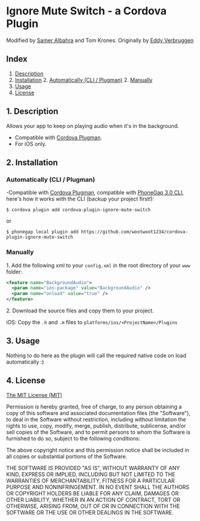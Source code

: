 
# Ignore Mute Switch - a Cordova Plugin
Modified by [Samer Albahra](https://twitter.com/salbahra) and Tom Krones. Originally by [Eddy Verbruggen](http://twitter.com/eddyverbruggen)

## Index

1. [Description](#1-description)
2. [Installation](#2-installation)
    2. [Automatically (CLI / Plugman)](#automatically-cli--plugman)
    2. [Manually](#manually)
3. [Usage](#3-usage)
4. [License](#4-license)

## 1. Description

Allows your app to keep on playing audio when it's in the background.

* Compatible with [Cordova Plugman](https://github.com/apache/cordova-plugman).
* For iOS only.

## 2. Installation

### Automatically (CLI / Plugman)
-Compatible with [Cordova Plugman](https://github.com/apache/cordova-plugman), compatible with [PhoneGap 3.0 CLI](http://docs.phonegap.com/en/3.0.0/guide_cli_index.md.html#The%20Command-line%20Interface_add_features), here's how it works with the CLI (backup your project first!):

```
$ cordova plugin add cordova-plugin-ignore-mute-switch
```
or
```
$ phonegap local plugin add https://github.com/wootwoot1234/cordova-plugin-ignore-mute-switch
```

### Manually

1\. Add the following xml to your `config.xml` in the root directory of your `www` folder:
```xml
<feature name="BackgroundAudio">
  <param name="ios-package" value="BackgroundAudio" />
  <param name="onload" value="true" />
</feature>
```

2\. Download the source files and copy them to your project.

iOS: Copy the `.h` and `.m` files to `platforms/ios/<ProjectName>/Plugins`

## 3. Usage
Nothing to do here as the plugin will call the required native code on load automatically :)

## 4. License

[The MIT License (MIT)](http://www.opensource.org/licenses/mit-license.html)

Permission is hereby granted, free of charge, to any person obtaining a copy
of this software and associated documentation files (the "Software"), to deal
in the Software without restriction, including without limitation the rights
to use, copy, modify, merge, publish, distribute, sublicense, and/or sell
copies of the Software, and to permit persons to whom the Software is
furnished to do so, subject to the following conditions:

The above copyright notice and this permission notice shall be included in
all copies or substantial portions of the Software.

THE SOFTWARE IS PROVIDED "AS IS", WITHOUT WARRANTY OF ANY KIND, EXPRESS OR
IMPLIED, INCLUDING BUT NOT LIMITED TO THE WARRANTIES OF MERCHANTABILITY,
FITNESS FOR A PARTICULAR PURPOSE AND NONINFRINGEMENT. IN NO EVENT SHALL THE
AUTHORS OR COPYRIGHT HOLDERS BE LIABLE FOR ANY CLAIM, DAMAGES OR OTHER
LIABILITY, WHETHER IN AN ACTION OF CONTRACT, TORT OR OTHERWISE, ARISING FROM,
OUT OF OR IN CONNECTION WITH THE SOFTWARE OR THE USE OR OTHER DEALINGS IN
THE SOFTWARE.
